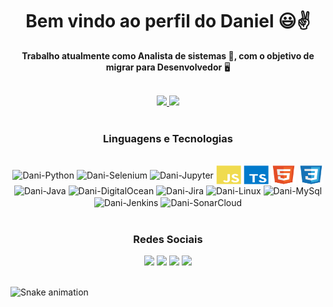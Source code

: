 <h1 align="center" ><b>Bem vindo ao perfil do Daniel</b> 😃✌️</h1>


<p align="center"><b>Trabalho atualmente como Analista de sistemas 🧐, com o objetivo de migrar para Desenvolvedor</b> 🖥️</p>


</br>


<div align="center">
        <a href="https://github.com/Daniel-Silva97">
        <img height="180em" src="https://github-readme-stats.vercel.app/api?username=Daniel-Silva97&show_icons=true&theme=react&include_all_commits=true&count_private=true"/>
        <img height="180em" src="https://github-readme-stats.vercel.app/api/top-langs/?username=Daniel-Silva97&layout=compact&langs_count=7&theme=react"></a>
</div>


</br>


<h3 align="center"><b>Linguagens e Tecnologias</b></h3>

<div style="display: inline_block" align="center"><br>
        <img align="center" title="Python" alt="Dani-Python" height="30" width="40" src="https://user-images.githubusercontent.com/83096774/160290317-84bf5f44-09ab-4ade-a62b-98cfd921c57c.svg">
        <img align="center" title="Selenium" alt="Dani-Selenium" height="30" width="40" src="https://user-images.githubusercontent.com/83096774/160290148-870ab7ea-be71-4ab4-8c81-797d7d0b31e8.svg">
        <img align="center" title="Jupyter" alt="Dani-Jupyter" height="30" width="40" src="https://user-images.githubusercontent.com/83096774/160288042-63fef620-419a-49a9-8358-1a5f5f0e1289.svg">
        <img align="center" title="JavaScript" alt="Dani-Js" height="30" width="40" src="https://raw.githubusercontent.com/devicons/devicon/master/icons/javascript/javascript-plain.svg">
        <img align="center" title="TypeScript" alt=Dani-TypeScript" height="30" width="40" src="https://raw.githubusercontent.com/devicons/devicon/master/icons/typescript/typescript-plain.svg">
        <img align="center" title="HTML" alt="Dani-HTML" height="30" width="40" src="https://raw.githubusercontent.com/devicons/devicon/master/icons/html5/html5-original.svg">
        <img align="center" title="CSS" alt="Dani-CSS" height="30" width="40" src="https://raw.githubusercontent.com/devicons/devicon/master/icons/css3/css3-original.svg">
        <img align="center" title="Java" alt="Dani-Java" height="30" width="40" src="https://user-images.githubusercontent.com/83096774/160287932-05167deb-93cc-42dc-9515-3373c6f21358.svg">
        <img align="center" title="Digital Ocean" alt="Dani-DigitalOcean" height="30" width="40" src="https://user-images.githubusercontent.com/83096774/160290582-00fc6fac-be6c-4220-97df-480cf7c698d0.svg">
        <img align="center" title="Jira" alt="Dani-Jira" height="30" width="40" src="https://user-images.githubusercontent.com/83096774/160290624-aef51350-f4c0-428a-a026-b0683526afcb.svg">
        <img align="center" title="Linux" alt="Dani-Linux" height="30" width="40" src="https://user-images.githubusercontent.com/83096774/160290053-b5240661-36f8-47ba-84c1-95956d91124d.svg">
        <img align="center" title="MySQL" alt="Dani-MySql" height="30" width="40" src="https://user-images.githubusercontent.com/83096774/160290652-647b4424-e4a8-404a-bde3-d945edb6a79c.svg">
        <img align="center" title="Jenkins" alt="Dani-Jenkins" height="30" width="40" src="https://user-images.githubusercontent.com/83096774/160290804-5d2bc719-b085-4208-a369-94b5a4d18ae1.svg"> 
        <img align="center" title="SonarCloud" alt="Dani-SonarCloud" height="30" width="40" src="https://user-images.githubusercontent.com/83096774/160928855-76e3c2f4-f6cb-4f48-8bf4-1729a350c75f.svg">          
</div>



</br>


<h3 align="center"><b>Redes Sociais</b></h3>
<div align="center">
        <a href="https://wa.me/5511963826283" target="_blank"><img src="https://img.shields.io/badge/WhatsApp-25D366?style=for-the-badge&logo=whatsapp&logoColor=white"></a>          
        <a href = "mailto:danielsp699@gmail.com"><img src="https://img.shields.io/badge/Gmail-D14836?style=for-the-badge&logo=gmail&logoColor=white" target="_blank"></a>
        <a href="https://www.linkedin.com/in/danielspedro/" {target="_blank"}><img src="https://img.shields.io/badge/-LinkedIn-%230077B5?style=for-the-badge&logo=linkedin&logoColor=white"></a> 
        <a href="https://github.com/Daniel-Silva97" target="_blank"><img src="https://img.shields.io/badge/GitHub-100000?style=for-the-badge&logo=github&logoColor=white"></a> 
</div>


</br>

![Snake animation](https://github.com/Daniel-Silva97/Daniel-Silva97/blob/output/github-contribution-grid-snake.svg)




